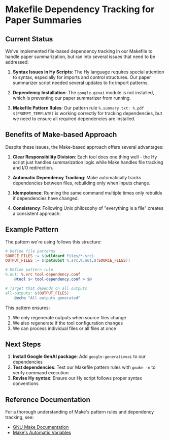 # Makefile Dependency Tracking for Paper Summaries

## Current Status

We've implemented file-based dependency tracking in our Makefile to handle paper summarization, but ran into several issues that need to be addressed:

1. **Syntax Issues in Hy Scripts**: The Hy language requires special attention to syntax, especially for imports and control structures. Our paper summarizer script needed several updates to fix import patterns.

2. **Dependency Installation**: The `google.genai` module is not installed, which is preventing our paper summarizer from running.

3. **Makefile Pattern Rules**: Our pattern rule `%.summary.txt: %.pdf $(PROMPT_TEMPLATE)` is working correctly for tracking dependencies, but we need to ensure all required dependencies are installed.

## Benefits of Make-based Approach

Despite these issues, the Make-based approach offers several advantages:

1. **Clear Responsibility Division**: Each tool does one thing well - the Hy script just handles summarization logic while Make handles file tracking and I/O redirection.

2. **Automatic Dependency Tracking**: Make automatically tracks dependencies between files, rebuilding only when inputs change.

3. **Idempotence**: Running the same command multiple times only rebuilds if dependencies have changed.

4. **Consistency**: Following Unix philosophy of "everything is a file" creates a consistent approach.

## Example Pattern

The pattern we're using follows this structure:

```makefile
# Define file patterns
SOURCE_FILES := $(wildcard files/*.src)
OUTPUT_FILES := $(patsubst %.src,%.out,$(SOURCE_FILES))

# Define pattern rule
%.out: %.src tool-dependency.conf
	@tool $< tool-dependency.conf > $@

# Target that depends on all outputs
all-outputs: $(OUTPUT_FILES)
	@echo "All outputs generated"
```

This pattern ensures:
1. We only regenerate outputs when source files change
2. We also regenerate if the tool configuration changes
3. We can process individual files or all files at once

## Next Steps

1. **Install Google GenAI package**: Add `google-generativeai` to our dependencies
2. **Test dependencies**: Test our Makefile pattern rules with `gmake -n` to verify command execution
3. **Revise Hy syntax**: Ensure our Hy script follows proper syntax conventions

## Reference Documentation

For a thorough understanding of Make's pattern rules and dependency tracking, see:
- [GNU Make Documentation](https://www.gnu.org/software/make/manual/make.html#Pattern-Rules)
- [Make's Automatic Variables](https://www.gnu.org/software/make/manual/make.html#Automatic-Variables)